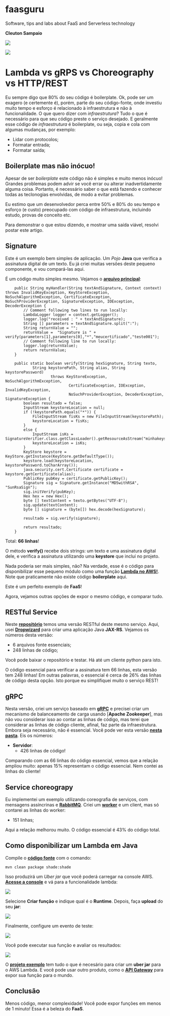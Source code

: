 # faasguru
Software, tips and labs about FaaS and Serverless technology

**Cleuton Sampaio** 

![](../../faasguru1.jpeg)

![](../../images/aws_java.png)

# Lambda vs gRPS vs Choreography vs HTTP/REST

Eu sempre digo que 80% do seu código é boilerplate. Ok, pode ser um exagero (e certemente é), porém, parte do seu código-fonte, onde investiu muito tempo e esforço é relacionado à infraestrutura e não à funcionalidade. O que quero dizer com *infraestrutura*? Tudo o que é necessário para que seu código preste o serviço desejado. E geralmente esse código de *infraestrutura* é boilerplate, ou seja, copia e cola com algumas mudanças, por exemplo: 

- Lidar com protocolos;
- Formatar entrada;
- Formatar saída;

## Boilerplate mas não inócuo!

Apesar de ser *boilerplate* este código não é simples e muito menos inócuo! Grandes problemas podem advir se você errar ou alterar inadvertidamente alguma coisa. Portanto, é necessário saber o que está fazendo e conhecer todas as teclonogias envolvidas, de modo a evitar problemas. 

Eu estimo que um desenvolvedor perca entre 50% e 80% do seu tempo e esforço (e custo) preocupado com código de infraestrutura, incluindo estudo, provas de conceito etc. 

Para demonstrar o que estou dizendo, e mostrar uma saída viável, resolvi postar este artigo.

## Signature

Este é um exemplo bem simples de aplicação. Um *Pojo* **Java** que verifica a assinatura digital de um texto. Eu já criei muitas versões deste pequeno componente, e vou compará-las aqui. 

É um código muito simples mesmo. Vejamos o [**arquivo principal**](../../awsjava/src/main/java/guru/faas/lambda/signature/SignatureVerifier.java):

```
    public String myHandler(String textAndSignature, Context context) throws InvalidKeyException, KeyStoreException, NoSuchAlgorithmException, CertificateException, NoSuchProviderException, SignatureException, IOException, DecoderException {
    	// Comment following two lines to run locally:
        LambdaLogger logger = context.getLogger();
        logger.log("received : " + textAndSignature);
        String [] parameters = textAndSignature.split(":");
        String returnValue = "";
		returnValue =  "Signature is " + verify(parameters[1],parameters[0],"*","meucertificado","teste001");
		// Comment following line to run locally:
		logger.log(returnValue);
        return returnValue;
    }
    
	public static boolean verify(String hexSignature, String texto,
			String keystorePath, String alias, String keystorePassword) 
					throws KeyStoreException, NoSuchAlgorithmException, 
							CertificateException, IOException, InvalidKeyException, 
							NoSuchProviderException, DecoderException, SignatureException {
		boolean resultado = false;
		InputStream keystoreLocation = null;
		if (!keystorePath.equals("*")) {
			FileInputStream fisKs = new FileInputStream(keystorePath);
			keystoreLocation = fisKs;
		}
		else {
			InputStream isKs = SignatureVerifier.class.getClassLoader().getResourceAsStream("minhakeystore.jks");
			keystoreLocation = isKs;
		}
	    KeyStore keystore = KeyStore.getInstance(KeyStore.getDefaultType());
	    keystore.load(keystoreLocation, keystorePassword.toCharArray());
	    java.security.cert.Certificate certificate = keystore.getCertificate(alias);
	    PublicKey pubKey = certificate.getPublicKey();
		Signature sig = Signature.getInstance("MD5withRSA", "SunRsaSign"); 
		sig.initVerify(pubKey);
		Hex hex = new Hex();
		byte [] textContent = texto.getBytes("UTF-8");
	    sig.update(textContent);
		byte [] signature = (byte[]) hex.decode(hexSignature);
	    
		resultado = sig.verify(signature);
		
		return resultado;
	}
```

Total: **66 linhas**!

O método **verify()** recebe dois strings: um texto e uma assinatura digital dele, e verifica a assinatura utilizando uma **keystore** que incluí no projeto. 

Nada poderia ser mais simples, não? Na verdade, esse é o código para disponibilizar esse pequeno módulo como uma função [**Lambda no AWS!**](https://docs.aws.amazon.com/lambda/latest/dg/get-started-step4-optional.html). Note que praticamente não existe código **boilerplate** aqui. 

Este é um perfeito exemplo de **FaaS**!

Agora, vejamos outras opções de expor o mesmo código, e comparar tudo.

## RESTful Service

Neste [**repositório**](https://github.com/cleuton/servicechoreography/tree/master/javaApp/signature) temos uma versão RESTful deste mesmo serviço. Aqui, usei [**Dropwizard**](https://www.dropwizard.io/en/stable/) para criar uma aplicação Java **JAX-RS**. Vejamos os números desta versão: 

- 6 arquivos fonte essenciais;
- 248 linhas de código;

Você pode baixar o repositório e testar. Há até um cliente python para isto.

O código essencial para verificar a assinatura tem 66 linhas, esta versão tem 248 linhas! Em outras palavras, o essencial é cerca de 26% das linhas de código desta opção. Isto porque eu simplifiquei muito o serviço REST!

## gRPC

Nesta versão, criei um serviço baseado em [**gRPC**](https://grpc.io/) e precisei criar um mecanismo de balanceamento de carga usando [**Apache Zookeeper**], mas não vou considerar isso ao contar as linhas de código, mas terei que considerar as linhas de código cliente, afinal, faz parte da infraestrutura. Embora seja necessário, não é essencial. Você pode ver esta versão [**nesta pasta**](https://github.com/cleuton/servicechoreography/tree/master/javaApp/grpcserverjava/src/main/java/com/obomprogramador/grpc). Eis os números: 

- **Servidor**:
    - 426 linhas de código!

Comparando com as 66 linhas do código essencial, vemos que a relação ampliou muito: apenas 15% representam o código essencial. Nem contei as linhas do cliente!

## Service choreograpy

Eu implementei um exemplo utilizando coreografia de serviços, com mensagens assíncrinas e [**RabbitMQ**](https://www.rabbitmq.com/). Criei um [**worker**](https://github.com/cleuton/servicechoreography/tree/master/javaApp/choreography) e um client, mas só contarei as linhas do worker: 

- 151 linhas;

Aqui a relação melhorou muito. O código essencial é 43% do código total. 

## Como disponibilizar um Lambda em Java

Compile o [**código fonte**](../../awsjava/src/main/java/guru/faas/lambda/signature/) com o comando: 

```
mvn clean package shade:shade
```

Isso produzirá um *Uber jar* que você poderá carregar na console AWS. [**Acesse a console**](https://console.aws.amazon.com/lambda/home?region=us-east-1#/functions) e vá para a funcionalidade lambda: 

![](../../images/awslambdaconsole.png)

Selecione **Criar função** e indique qual é o **Runtime**. Depois, faça **upload** do seu **jar**: 

![](../../images/uploadzip.png)

Finalmente, configure um evento de teste: 

![](../../images/testevent.png)

Você pode executar sua função e avaliar os resultados: 

![](../../images/result.png)

O [**projeto exemplo**](../../awsjava/src/main/java/guru/faas/lambda/signature/) tem tudo o que é necesário para criar um **uber jar** para o AWS Lambda. E você pode usar outro produto, como o [**API Gateway**](https://aws.amazon.com/pt/api-gateway/) para expor sua função para o mundo.

## Conclusão

Menos código, menor complexidade! Você pode expor funções em menos de 1 minuto! Essa é a beleza do **FaaS**.

